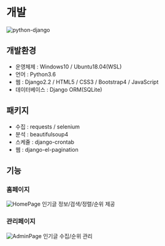 # 개발

![python-django](https://s3.us-west-2.amazonaws.com/secure.notion-static.com/ed2f111f-1465-4263-a318-235eaecae2e2/python-django.webp?X-Amz-Algorithm=AWS4-HMAC-SHA256&X-Amz-Credential=AKIAT73L2G45O3KS52Y5%2F20200829%2Fus-west-2%2Fs3%2Faws4_request&X-Amz-Date=20200829T222657Z&X-Amz-Expires=86400&X-Amz-Signature=e22efb1630f8786a867090fe627d2bc17cc1f3535937ca43e227493dab679797&X-Amz-SignedHeaders=host&response-content-disposition=filename%20%3D%22python-django.webp%22)

## 개발환경
* 운영체제 : Windows10 / Ubuntu18.04(WSL)
* 언어 : Python3.6
* 웹 : Django2.2 / HTML5 / CSS3 / Bootstrap4 / JavaScript
* 데이터베이스 : Django ORM(SQLite)

## 패키지
* 수집 : requests / selenium
* 분석 : beautifulsoup4
* 스케쥴 : django-crontab
* 웹 : django-el-pagination

## 기능
### 홈페이지
![HomePage](https://s3.us-west-2.amazonaws.com/secure.notion-static.com/2a8c5671-2ec9-4d93-ad00-cf46ad15d693/1._.jpg?X-Amz-Algorithm=AWS4-HMAC-SHA256&X-Amz-Credential=AKIAT73L2G45O3KS52Y5%2F20200829%2Fus-west-2%2Fs3%2Faws4_request&X-Amz-Date=20200829T153844Z&X-Amz-Expires=86400&X-Amz-Signature=1f592dafaf03f04ebeeb3c0d1d4f7e19890d8f2c40aac85890f9ca80264c2ae9&X-Amz-SignedHeaders=host&response-content-disposition=filename%20%3D%221._.jpg%22)
인기글 정보/검색/정렬/순위 제공

### 관리페이지
![AdminPage](https://s3.us-west-2.amazonaws.com/secure.notion-static.com/e833b1ba-3965-4eeb-a66a-bc929f8e6384/Untitled.png?X-Amz-Algorithm=AWS4-HMAC-SHA256&X-Amz-Credential=AKIAT73L2G45O3KS52Y5%2F20200829%2Fus-west-2%2Fs3%2Faws4_request&X-Amz-Date=20200829T222044Z&X-Amz-Expires=86400&X-Amz-Signature=28c9a5ef5c0fe4ea5ad84e902d0b8676b0e00f9cbff0a5fd6ca5e8a735dd69b9&X-Amz-SignedHeaders=host&response-content-disposition=filename%20%3D%22Untitled.png%22)
인기글 수집/순위 관리